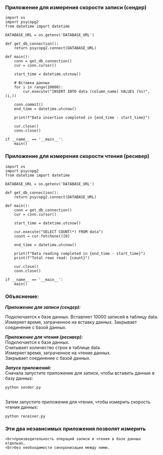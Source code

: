 ### Приложение для измерения скорости записи (сендер)
```
import os
import psycopg2
from datetime import datetime

DATABASE_URL = os.getenv('DATABASE_URL')

def get_db_connection():
    return psycopg2.connect(DATABASE_URL)

def main():
    conn = get_db_connection()
    cur = conn.cursor()

    start_time = datetime.utcnow()

    # Вставка данных
    for i in range(10000):
        cur.execute("INSERT INTO data (column_name) VALUES (%s)", (i,))
    
    conn.commit()
    end_time = datetime.utcnow()

    print(f"Data insertion completed in {end_time - start_time}")

    cur.close()
    conn.close()

if __name__ == '__main__':
    main()
```

### Приложение для измерения скорости чтения (ресивер)
```
import os
import psycopg2
from datetime import datetime

DATABASE_URL = os.getenv('DATABASE_URL')

def get_db_connection():
    return psycopg2.connect(DATABASE_URL)

def main():
    conn = get_db_connection()
    cur = conn.cursor()

    start_time = datetime.utcnow()

    cur.execute("SELECT COUNT(*) FROM data")
    count = cur.fetchone()[0]

    end_time = datetime.utcnow()

    print(f"Data reading completed in {end_time - start_time}")
    print(f"Total rows read: {count}")

    cur.close()
    conn.close()

if __name__ == '__main__':
    main()
```

### Объяснение:

**_Приложение для записи (сендер):_**

Подключается к базе данных.
Вставляет 10000 записей в таблицу data.
Измеряет время, затраченное на вставку данных.
Закрывает соединение с базой данных.

**_Приложение для чтения (ресивер):_**
    <br>Подключается к базе данных.
    <br>Считывает количество строк в таблице data.
    <br>Измеряет время, затраченное на чтение данных.
    <br>Закрывает соединение с базой данных.

**_Запуск приложений:_**
<br>Сначала запустите приложение для записи, чтобы вставить данные в базу данных:
```
python sender.py
```
<br>Затем запустите приложение для чтения, чтобы измерить скорость чтения данных:
```
python receiver.py
```

### Эти два независимых приложения позволят измерить 
    <br>производительность операций записи и чтения в базе данных отдельно,
    <br>без необходимости синхронизации между ними.